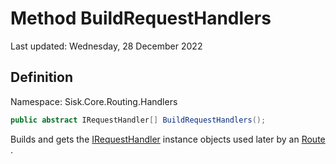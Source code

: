 # Method BuildRequestHandlers
Last updated: Wednesday, 28 December 2022

## Definition
Namespace: Sisk.Core.Routing.Handlers

```csharp
public abstract IRequestHandler[] BuildRequestHandlers();
```

Builds and gets the [IRequestHandler](/spec/Sisk/Core/Routing/Handlers/IRequestHandler) instance objects used later by an [Route](/spec/Sisk/Core/Routing/Route) .

